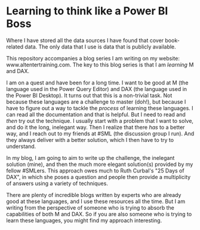# Learning to think like a Power BI Boss
Where I have stored all the data sources I have found that cover book-related data. The only data that I use is data that is publicly available. 
<!-- wp:paragraph -->
<p>This repository accompanies a blog series I am writing on my website: www.altentertraining.com.
The key to this blog series is that I am <em>learning </em>M and DAX. 
  <!-- wp:paragraph -->
<p>I am on a quest and have been for a long time. I want to be good at M (the language used in the Power Query Editor) and DAX (the language used in the Power BI Desktop). It turns out that this is a non-trivial task. Not because these languages are a challenge to master (doh!), but because I have to figure out a way to tackle the <em>process </em>of learning these languages. I can read all the documentation and that is helpful. But I need to read and <em>then </em>try out the technique. I usually start with a problem that I want to solve, and do it the long, inelegant way. Then I realize that there <em>has </em>to a better way, and I reach out to my friends at #SML (the discussion group I run). And they always deliver with a better solution, which I then have to try to understand. </p>
<!-- wp:paragraph -->
<p>In my blog, I am going to aim to write up the challenge, the inelegant solution (mine), and then the much more elegant solution(s) provided by my fellow #SMLers. This approach owes much to Ruth Curbal's "25 Days of DAX", in which she poses a question and people then provide a multiplicity of answers using a variety of techniques. </p>
<!-- /wp:paragraph -->
There are plenty of incredible blogs written by experts who are already good at these languages, 
and I use these resources all the time. But I am writing from the perspective of someone 
who is trying to absorb the capabilities of both M and DAX. So if you are also someone who is 
trying to learn these languages, you might find my approach interesting. </p>
<!-- /wp:paragraph -->
